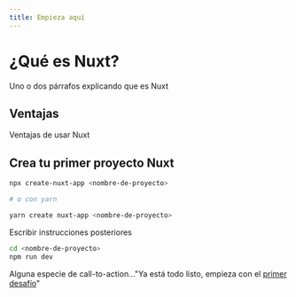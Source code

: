 ```yaml
---
title: Empieza aquí
---
```


# ¿Qué es Nuxt?

Uno o dos párrafos explicando que es Nuxt

## Ventajas

Ventajas de usar Nuxt

## Crea tu primer proyecto Nuxt


``` sh
npx create-nuxt-app <nombre-de-proyecto>

# o con yarn

yarn create nuxt-app <nombre-de-proyecto>
```

Escribir instrucciones posteriores

``` sh
cd <nombre-de-proyecto>
npm run dev
```

Alguna especie de call-to-action..."Ya está todo listo, empieza con el [primer desafío](/primer-desafio/)"